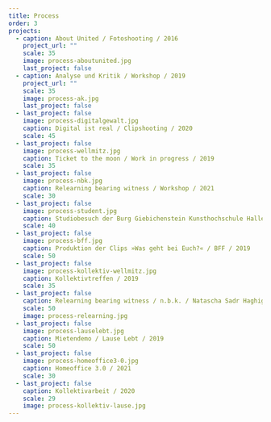 ```yaml
---
title: Process
order: 3
projects:
  - caption: About United / Fotoshooting / 2016
    project_url: ""
    scale: 35
    image: process-aboutunited.jpg
    last_project: false
  - caption: Analyse und Kritik / Workshop / 2019
    project_url: ""
    scale: 35
    image: process-ak.jpg
    last_project: false
  - last_project: false
    image: process-digitalgewalt.jpg
    caption: Digital ist real / Clipshooting / 2020
    scale: 45
  - last_project: false
    image: process-wellmitz.jpg
    caption: Ticket to the moon / Work in progress / 2019
    scale: 35
  - last_project: false
    image: process-nbk.jpg
    caption: Relearning bearing witness / Workshop / 2021
    scale: 30
  - last_project: false
    image: process-student.jpg
    caption: Studiobesuch der Burg Giebichenstein Kunsthochschule Halle / 2020
    scale: 40
  - last_project: false
    image: process-bff.jpg
    caption: Produktion der Clips »Was geht bei Euch?« / BFF / 2019
    scale: 50
  - last_project: false
    image: process-kollektiv-wellmitz.jpg
    caption: Kollektivtreffen / 2019
    scale: 35
  - last_project: false
    caption: Relearning bearing witness / n.b.k. / Natascha Sadr Haghighian / 2020
    scale: 50
    image: process-relearning.jpg
  - last_project: false
    image: process-lauselebt.jpg
    caption: Mietendemo / Lause Lebt / 2019
    scale: 50
  - last_project: false
    image: process-homeoffice3-0.jpg
    caption: Homeoffice 3.0 / 2021
    scale: 30
  - last_project: false
    caption: Kollektivarbeit / 2020
    scale: 29
    image: process-kollektiv-lause.jpg
---
```

